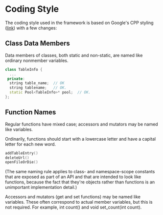 # Coding Style
The coding style used in the framework is based on Google's CPP styling
([link](https://google.github.io/styleguide/cppguide.html#Naming)) with a few changes:

## Class Data Members

Data members of classes, both static and non-static, are named like ordinary nonmember variables.

```c++
class TableInfo {
  ...
 private:
  string table_name;  // OK
  string tablename;   // OK.
  static Pool<TableInfo>* pool;  // OK.
};
```

## Function Names

Regular functions have mixed case; accessors and mutators may be named like variables.

Ordinarily, functions should start with a lowercase letter and have a capital letter for each new word.

```c++
addTableEntry()
deleteUrl()
openFileOrDie()
```

(The same naming rule applies to class- and namespace-scope constants that are
exposed as part of an API and that are intended to look like functions, because
the fact that they're objects rather than functions is an unimportant
  implementation detail.)

Accessors and mutators (get and set functions) may be named like variables.
These often correspond to actual member variables, but this is not required.
For example, int count() and void set_count(int count).
